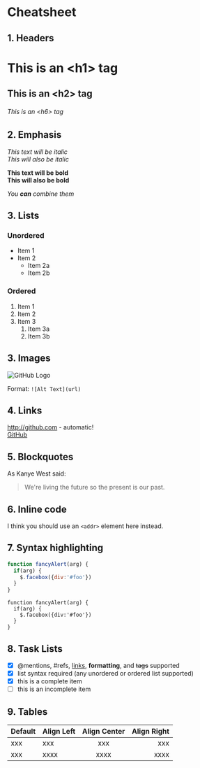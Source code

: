 # Cheatsheet

## 1. Headers

# This is an \<h1> tag
## This is an \<h2> tag
###### This is an \<h6> tag

## 2. Emphasis

*This text will be italic*<br>
_This will also be italic_

**This text will be bold**<br>
__This will also be bold__

_You **can** combine them_

## 3. Lists

### Unordered
* Item 1
* Item 2
  * Item 2a
  * Item 2b

### Ordered
1. Item 1
1. Item 2
1. Item 3
   1. Item 3a
   1. Item 3b

## 3. Images

![GitHub Logo](https://github.githubassets.com/images/modules/logos_page/Octocat.png) <br>

Format: `![Alt Text](url)`

## 4. Links

http://github.com - automatic!<br>
[GitHub](http://github.com)

## 5. Blockquotes

As Kanye West said:

> We're living the future so
> the present is our past.

## 6. Inline code

I think you should use an
`<addr>` element here instead.

## 7. Syntax highlighting

```javascript
function fancyAlert(arg) {
  if(arg) {
    $.facebox({div:'#foo'})
  }
}
```

```
function fancyAlert(arg) {
  if(arg) {
    $.facebox({div:'#foo'})
  }
}
```

## 8. Task Lists

- [x] @mentions, #refs, [links](), **formatting**, and <del>tags</del> supported
- [x] list syntax required (any unordered or ordered list supported)
- [x] this is a complete item
- [ ] this is an incomplete item

## 9. Tables

Default | Align Left | Align Center | Align Right |
--------|:-----------|:------------:|------------:|
xxx     |xxx         |xxx           |xxx          |
     xxx|        xxxx|          xxxx|         xxxx|
